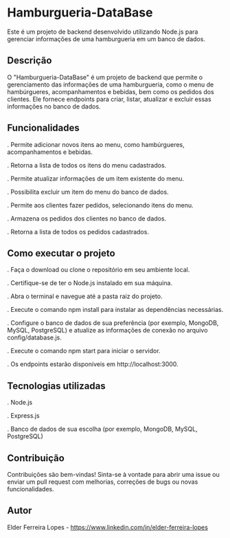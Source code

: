 # Hamburgueria-DataBase
Este é um projeto de backend desenvolvido utilizando Node.js para gerenciar informações de uma hamburgueria em um banco de dados.

## Descrição
O "Hamburgueria-DataBase" é um projeto de backend que permite o gerenciamento das informações de uma hamburgueria, como o menu de hambúrgueres, acompanhamentos e bebidas, bem como os pedidos dos clientes. Ele fornece endpoints para criar, listar, atualizar e excluir essas informações no banco de dados.

## Funcionalidades
 . Permite adicionar novos itens ao menu, como hambúrgueres, acompanhamentos e bebidas.

 . Retorna a lista de todos os itens do menu cadastrados.

 . Permite atualizar informações de um item existente do menu.

 . Possibilita excluir um item do menu do banco de dados.

 . Permite aos clientes fazer pedidos, selecionando itens do menu.

 . Armazena os pedidos dos clientes no banco de dados.

 . Retorna a lista de todos os pedidos cadastrados.

## Como executar o projeto

 . Faça o download ou clone o repositório em seu ambiente local.

 . Certifique-se de ter o Node.js instalado em sua máquina.

 . Abra o terminal e navegue até a pasta raiz do projeto.

 . Execute o comando npm install para instalar as dependências necessárias.

 . Configure o banco de dados de sua preferência (por exemplo, MongoDB, MySQL, PostgreSQL) e atualize as informações de conexão no arquivo config/database.js.

 . Execute o comando npm start para iniciar o servidor.

 . Os endpoints estarão disponíveis em http://localhost:3000.

## Tecnologias utilizadas

 . Node.js

 . Express.js

 . Banco de dados de sua escolha (por exemplo, MongoDB, MySQL, PostgreSQL)

## Contribuição
Contribuições são bem-vindas! Sinta-se à vontade para abrir uma issue ou enviar um pull request com melhorias, correções de bugs ou novas funcionalidades.

## Autor
Elder Ferreira Lopes - https://www.linkedin.com/in/elder-ferreira-lopes
